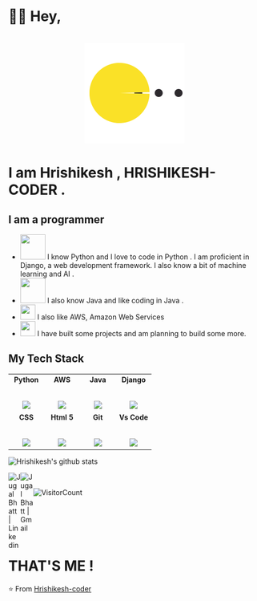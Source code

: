 <!-- //readme -->

# 👋🏻 Hey,

<div align="center">
	<br>
	<img src="https://raw.githubusercontent.com/Aniket965/Aniket965/master/pacman.svg?sanitize=true" width="200" height="200">
</div>

# I am Hrishikesh , HRISHIKESH-CODER .

## I am a programmer

- <img src="https://media.giphy.com/media/KAq5w47R9rmTuvWOWa/giphy.gif" width=50 height=50> I know Python and I love to code in Python . I am proficient in Django, a web development framework. I also know a bit of machine learning and AI . <br>
- <img src="https://seeklogo.com/images/J/java-logo-7F8B35BAB3-seeklogo.com.png" width=50 height=50> I also know Java and like coding in Java .
- <img src="https://cdn.svgporn.com/logos/aws.svg" width=30 height=30> I also like AWS, Amazon Web Services<br>
- <img src="https://media0.giphy.com/media/pylpD8AoQCf3CQ1oO2/giphy.gif" width=30 height=30> I have built some projects and am planning to build some more.<br>

## My Tech Stack

<table>
  <tbody>
    <tr valign="top">
      <td width="25%" align="center">
	      <span><strong>Python</strong></span><br><br><br>
        <img height="100px" src="https://upload.wikimedia.org/wikipedia/commons/thumb/c/c3/Python-logo-notext.svg/1200px-Python-logo-notext.svg.png">
      </td>
      <td width="25%" align="center">
	      <span><strong>AWS</strong></span><br><br><br>
        <img height="64px" src="https://cdn.svgporn.com/logos/aws.svg">
      </td>
      <td width="25%" align="center">
        <span><strong>Java</strong></span><br><br><br>
        <img height="100px" src="https://upload.wikimedia.org/wikipedia/en/thumb/3/30/Java_programming_language_logo.svg/1200px-Java_programming_language_logo.svg.png">
      </td>
      <td width="25%" align="center">
        <span><strong>Django</strong></span><br><br><br>
        <img height="64px" src="https://encrypted-tbn0.gstatic.com/images?q=tbn%3AANd9GcRlHpEsRq4pIo4vTLAn24qGNwG41dFdXLJwsQ&usqp=CAU">
      </td>
     </tr>
    <tr valign="top">
      <td width="25%" align="center">
        <span><strong>CSS</strong></span><br><br><br>
        <img height="64px" src="https://cdn.svgporn.com/logos/css-3.svg">
      </td>
      <td width="25%" align="center">
        <span><strong>Html 5</strong></span><br><br><br>
        <img height="64px" src="https://cdn.svgporn.com/logos/html-5.svg">
      </td>
      <td width="25%" align="center">
        <span><strong>Git</strong></span><br><br><br>
        <img height="64px" src="https://cdn.svgporn.com/logos/git-icon.svg">
      </td>
      <td width="25%" align="center">
        <span><strong>Vs Code</strong></span><br><br><br>
        <img height="64px" src="https://cdn.svgporn.com/logos/visual-studio-code.svg">
      </td>
    </tr>

  </tbody>
</table>

![Hrishikesh's github stats](https://github-readme-stats.vercel.app/api/?username=hrishikesh-coder&show_icons=true&title_color=fff&icon_color=79ff97&text_color=9f9f9f&bg_color=151515)
<br>

  <a href="https://www.linkedin.com/in/hrishikesh-bhanja-9348a81b2/">
    <img align="left" alt="Jugal Bhatt | Linkedin" width="24px" src="https://github.com/TheDudeThatCode/TheDudeThatCode/blob/master/Assets/Linkedin.svg" />
  </a>
  <a href="mailto:hrishipotter123@gmail.com">
    <img align="left" alt="Jugal Bhatt | Gmail" width="26px" src="https://github.com/TheDudeThatCode/TheDudeThatCode/blob/master/Assets/Gmail.svg" />
  </a>
  
<br>

![VisitorCount](https://profile-counter.glitch.me/hrishikesh-coder/count.svg)

<br><br><br><br>

# THAT'S ME !

⭐️ From [Hrishikesh-coder](https://github.com/Hrishikesh-coder)
